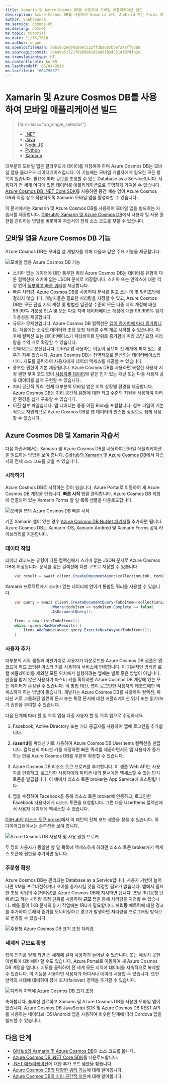 ```yaml
---
title: Xamarin 및 Azure Cosmos DB를 사용하여 모바일 애플리케이션 빌드
description: Azure Cosmos DB를 사용하여 Xamarin iOS, Android 또는 Forms 애플리케이션을 만드는 방법에 대한 자습서입니다. Azure Cosmos DB는 속도가 빠른 세계적 규모의 모바일 앱용 클라우드 데이터베이스입니다.
author: SnehaGunda
ms.service: cosmos-db
ms.devlang: dotnet
ms.topic: tutorial
ms.date: 11/15/2018
ms.author: sngun
ms.openlocfilehash: a9b1952ed981b0ec522ff3bd607bbef275ff93b8
ms.sourcegitcommit: cababb51721f6ab6b61dda6d18345514f074fb2e
ms.translationtype: HT
ms.contentlocale: ko-KR
ms.lasthandoff: 06/04/2019
ms.locfileid: "66479637"
---
```

# <a name="build-mobile-applications-with-xamarin-and-azure-cosmos-db"></a>Xamarin 및 Azure Cosmos DB를 사용하여 모바일 애플리케이션 빌드

> [!div class="op_single_selector"]
> * [.NET](sql-api-dotnet-application.md)
> * [Java](sql-api-java-application.md)
> * [Node.JS](sql-api-nodejs-application.md)
> * [Python](sql-api-python-application.md)
> * [Xamarin](mobile-apps-with-xamarin.md)
> 

대부분의 모바일 앱은 클라우드에 데이터를 저장해야 하며 Azure Cosmos DB는 모바일 앱용 클라우드 데이터베이스입니다. 이 기능에는 모바일 개발자에게 필요한 모든 항목이 있습니다. 필요에 따라 규모를 조정할 수 있는 Database as a Service입니다. 사용자가 전 세계 어디에 있든 데이터를 애플리케이션으로 투명하게 가져올 수 있습니다. [Azure Cosmos DB .NET Core SDK](sql-api-sdk-dotnet-core.md)를 사용하면 중간 계층 없이 Azure Cosmos DB와 직접 상호 작용하도록 Xamarin 모바일 앱을 활성화할 수 있습니다.

이 문서에서는 Xamarin 및 Azure Cosmos DB를 사용하여 모바일 앱을 빌드하는 자습서를 제공합니다. [GitHub의 Xamarin 및 Azure Cosmos DB](https://github.com/Azure/azure-documentdb-dotnet/tree/master/samples/xamarin)에서 사용자 및 사용 권한을 관리하는 방법을 비롯하여 자습서의 전체 소스 코드를 찾을 수 있습니다.

## <a name="azure-cosmos-db-capabilities-for-mobile-apps"></a>모바일 앱용 Azure Cosmos DB 기능
Azure Cosmos DB는 모바일 앱 개발자를 위해 다음과 같은 주요 기능을 제공합니다.

![모바일 앱용 Azure Cosmos DB 기능](media/mobile-apps-with-xamarin/documentdb-for-mobile.png)

* 스키마 없는 데이터에 대한 풍부한 쿼리 Azure Cosmos DB는 데이터를 유형이 다른 컬렉션에 스키마 없는 JSON 문서로 저장합니다. 스키마 또는 인덱스에 대한 걱정 없이 [풍부하고 빠른 쿼리](how-to-sql-query.md)를 제공합니다.
* 빠른 처리량. Azure Cosmos DB를 사용하여 문서를 읽고 쓰는 데 몇 밀리초밖에 걸리지 않습니다. 개발자들은 필요한 처리량을 지정할 수 있고, Azure Cosmos DB는 모든 단일 지역 계정 및 평범한 일관성 수준의 모든 다중 지역 계정에 대한 99.99% 가용성 SLA 및 모든 다중 지역 데이터베이스 계정에 대한 99.999% 읽기 가용성을 제공합니다.
* 규모가 무제한입니다. Azure Cosmos DB 컬렉션은 [앱이 증가함에 따라 증가합니다](partition-data.md). 처음에는 소규모 데이터와 초당 요청 처리량 수백 개로 시작할 수 있습니다. 이후에 컬렉션 또는 데이터베이스가 페타바이트 단위로 증가함에 따라 초당 요청 처리량을 수억 개로 확장할 수 있습니다.
* 전역적으로 분산됩니다. 모바일 앱 사용자는 이동이 잦으며 전 세계에 퍼져 있는 경우가 자주 있습니다. Azure Cosmos DB는 [전역적으로 분산되는 데이터베이스](distribute-data-globally.md)입니다. 지도를 클릭하여 사용자에게 데이터 액세스를 제공할 수 있습니다.
* 풍부한 권한이 기본 제공됩니다. Azure Cosmos DB를 사용하면 복잡한 사용자 지정 권한 부여 코드 없이 [사용자별 데이터](https://aka.ms/documentdb-xamarin-todouser)와 같은 인기 있는 패턴 또는 다중 사용자 공유 데이터를 쉽게 구현할 수 있습니다.
* 지리 공간적 쿼리. 현재 대부분의 모바일 앱은 지역 상황별 환경을 제공합니다. Azure Cosmos DB는 [지리 공간적 유형](geospatial.md)에 대한 최고 수준의 지원을 사용하여 이러한 환경을 쉽게 구축할 수 있습니다.
* 이진 첨부 파일입니다. 앱 데이터는 종종 이진 Blob을 포함합니다. 첨부 파일이 기본적으로 지원되므로 Azure Cosmos DB를 앱 데이터의 원스톱 상점으로 쉽게 사용할 수 있습니다.

## <a name="azure-cosmos-db-and-xamarin-tutorial"></a>Azure Cosmos DB 및 Xamarin 자습서
다음 자습서에서는 Xamarin 및 Azure Cosmos DB를 사용하여 모바일 애플리케이션을 빌드하는 방법을 보여 줍니다. [GitHub의 Xamarin 및 Azure Cosmos DB](https://github.com/Azure/azure-documentdb-dotnet/tree/master/samples/xamarin)에서 자습서의 전체 소스 코드를 찾을 수 있습니다.

### <a name="get-started"></a>시작하기
Azure Cosmos DB로 시작하는 것이 쉽습니다. Azure Portal로 이동하여 새 Azure Cosmos DB 계정을 만듭니다. **빠른 시작** 탭을 클릭합니다. Azure Cosmos DB 계정에 연결되어 있는 Xamarin Forms 할 일 목록 샘플을 다운로드합니다. 

![모바일 앱의 Azure Cosmos DB 빠른 시작](media/mobile-apps-with-xamarin/cosmos-db-quickstart.png)

기존 Xamarin 앱이 있는 경우 [Azure Cosmos DB NuGet 패키지](sql-api-sdk-dotnet-core.md)를 추가하면 됩니다. Azure Cosmos DB는 Xamarin.IOS, Xamarin.Android 및 Xamarin Forms 공유 라이브러리를 지원합니다.

### <a name="work-with-data"></a>데이터 작업
데이터 레코드는 유형이 다른 컬렉션에서 스키마 없는 JSON 문서로 Azure Cosmos DB에 저장됩니다. 문서를 갖은 컬렉션에 다른 구조로 저장할 수 있습니다.

```cs
    var result = await client.CreateDocumentAsync(collectionLink, todoItem);
```

Xamarin 프로젝트에서 스키마 없는 데이터에 언어가 통합된 쿼리를 사용할 수 있습니다.

```cs
    var query = await client.CreateDocumentQuery<ToDoItem>(collectionLink)
                    .Where(todoItem => todoItem.Complete == false)
                    .AsDocumentQuery();

    Items = new List<TodoItem>();
    while (query.HasMoreResults) {
        Items.AddRange(await query.ExecuteNextAsync<TodoItem>());
    }
```
### <a name="add-users"></a>사용자 추가
대부분의 시작 샘플과 마찬가지로 사용자가 다운로드한 Azure Cosmos DB 샘플은 앱 코드에 하드 코딩된 마스터 키를 사용하여 서비스에 인증합니다. 이 기본적인 방식은 로컬 에뮬레이터를 제외한 모든 위치에서 실행하려는 앱에는 별로 좋은 방법이 아닙니다. 인증을 받지 않은 사용자가 마스터 키를 획득하면 Azure Cosmos DB 계정에 있는 모든 데이터가 손상될 수 있습니다. 이 방법 대신, 앱이 로그인한 사용자의 레코드에만 액세스하게 하는 방법이 좋습니다. 개발자는 Azure Cosmos DB를 사용하여 컬렉션, 파티션 키로 그룹화된 일련의 문서 또는 특정 문서에 대한 애플리케이션 읽기 또는 읽기/쓰기 권한을 부여할 수 있습니다. 

다음 단계에 따라 할 일 목록 앱을 다중 사용자 할 일 목록 앱으로 수정하세요. 

  1. Facebook, Active Directory 또는 기타 공급자를 사용하여 앱에 로그인을 추가합니다.

  2. **/userId**를 파티션 키로 사용하여 Azure Cosmos DB UserItems 컬렉션을 만듭니다. 컬렉션의 파티션 키를 지정하면 빠른 쿼리를 제공하면서도 앱 사용자가 증가하는 만큼 Azure Cosmos DB를 무한히 확장할 수 있습니다.

  3. Azure Cosmos DB 리소스 토큰 브로커를 추가합니다. 이 샘플 Web API는 사용자를 인증하고, 로그인한 사용자에게 파티션 내의 문서에만 액세스할 수 있는 단기 토큰을 발급합니다. 이 예에서 리소스 토큰 broker는 App Service에 호스팅됩니다.

  4. 앱을 수정하여 Facebook을 통해 리소스 토큰 broker에 인증하고, 로그인한 Facebook 사용자에게 리소스 토큰을 요청합니다. 그런 다음 UserItems 컬렉션에서 사용자 데이터에 액세스할 수 있습니다.  

[GitHub의 리소스 토큰 broker](https://aka.ms/documentdb-xamarin-todouser)에서 이 패턴의 전체 코드 샘플을 찾을 수 있습니다. 이 다이어그램에서는 솔루션을 보여 줍니다.

![Azure Cosmos DB 사용자 및 사용 권한 브로커](media/mobile-apps-with-xamarin/documentdb-resource-token-broker.png)

두 명의 사용자가 동일한 할 일 목록에 액세스하게 하려면 리소스 토큰 broker에서 액세스 토큰에 권한을 추가하면 됩니다.

### <a name="scale-on-demand"></a>주문형 확장
Azure Cosmos DB는 관리되는 Database as a Service입니다. 사용자 기반이 늘어나면 VM을 프로비전하거나 코어를 증가시킬 것을 걱정할 필요가 없습니다. 앱에서 필요한 초당 작업의 수(처리량)를 Azure Cosmos DB에 지시하면 됩니다. 초당 RU(요청 단위)라고 하는 처리량 측정 단위를 사용하여 **규모** 탭을 통해 처리량을 지정할 수 있습니다. 예를 들어 1KB 문서의 읽기 작업에는 1RU가 필요합니다. **처리량** 메트릭에 대한 경고를 추가하여 트래픽 증가를 모니터링하고 경고가 발생하면 처리량을 프로그래밍 방식으로 변경할 수 있습니다.

![주문형 Azure Cosmos DB 크기 조정 처리량](media/mobile-apps-with-xamarin/cosmos-db-xamarin-scale.png)

### <a name="go-planet-scale"></a>세계적 규모로 확장
앱이 인기를 얻게 되면 전 세계에 걸쳐 사용자가 늘어날 수 있습니다. 또는 예상치 못한 이벤트에 대비해야 할 수도 있습니다. Azure Portal로 이동하여 새 Azure Cosmos DB 계정을 엽니다. 지도를 클릭하여 전 세계 모든 지역에 데이터를 지속적으로 복제할 수 있습니다. 이 기능을 사용하면 사용자가 어디서나 데이터 사용할 수 있습니다. 또한 만약의 사태에 대비하여 장애 조치(failover) 정책을 추가할 수 있습니다.

![지리적 지역에 Azure Cosmos DB 크기 조정](media/mobile-apps-with-xamarin/cosmos-db-xamarin-replicate.png)

축하합니다. 솔루션 완료하고 Xamarin 및 Azure Cosmos DB를 사용한 모바일 앱이 있습니다. Azure Cosmos DB JavaScript SDK 및 Azure Cosmos DB REST API를 사용하는 네이티브 iOS/Android 앱을 사용하여 비슷한 단계에 따라 Cordova 앱을 빌드할 수 있습니다.

## <a name="next-steps"></a>다음 단계
* [GitHub의 Xamarin 및 Azure Cosmos DB](https://github.com/Azure/azure-documentdb-dotnet/tree/master/samples/xamarin)의 소스 코드를 봅니다.
* [Azure Cosmos DB .NET Core SDK](sql-api-sdk-dotnet-core.md)를 다운로드합니다.
* [.NET 애플리케이션](sql-api-dotnet-samples.md)에 대한 추가 코드 샘플을 찾습니다.
* [Azure Cosmos DB의 다양한 쿼리 기능](how-to-sql-query.md)에 대해 알아봅니다.
* [Azure Cosmos DB의 지리 공간적 지원](geospatial.md)에 대해 알아봅니다.



